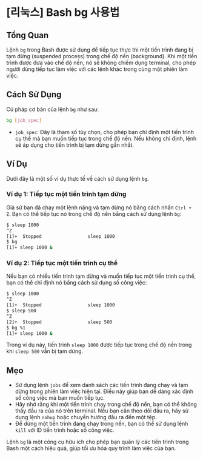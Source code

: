 # [리눅스] Bash bg 사용법

## Tổng Quan
Lệnh `bg` trong Bash được sử dụng để tiếp tục thực thi một tiến trình đang bị tạm dừng (suspended process) trong chế độ nền (background). Khi một tiến trình được đưa vào chế độ nền, nó sẽ không chiếm dụng terminal, cho phép người dùng tiếp tục làm việc với các lệnh khác trong cùng một phiên làm việc.

## Cách Sử Dụng
Cú pháp cơ bản của lệnh `bg` như sau:

```bash
bg [job_spec]
```

- `job_spec`: Đây là tham số tùy chọn, cho phép bạn chỉ định một tiến trình cụ thể mà bạn muốn tiếp tục trong chế độ nền. Nếu không chỉ định, lệnh sẽ áp dụng cho tiến trình bị tạm dừng gần nhất.

## Ví Dụ
Dưới đây là một số ví dụ thực tế về cách sử dụng lệnh `bg`.

### Ví dụ 1: Tiếp tục một tiến trình tạm dừng
Giả sử bạn đã chạy một lệnh nặng và tạm dừng nó bằng cách nhấn `Ctrl + Z`. Bạn có thể tiếp tục nó trong chế độ nền bằng cách sử dụng lệnh `bg`:

```bash
$ sleep 1000
^Z
[1]+  Stopped                 sleep 1000
$ bg
[1]+ sleep 1000 &
```

### Ví dụ 2: Tiếp tục một tiến trình cụ thể
Nếu bạn có nhiều tiến trình tạm dừng và muốn tiếp tục một tiến trình cụ thể, bạn có thể chỉ định nó bằng cách sử dụng số công việc:

```bash
$ sleep 1000
^Z
[1]+  Stopped                 sleep 1000
$ sleep 500
^Z
[2]+  Stopped                 sleep 500
$ bg %1
[1]+ sleep 1000 &
```

Trong ví dụ này, tiến trình `sleep 1000` được tiếp tục trong chế độ nền trong khi `sleep 500` vẫn bị tạm dừng.

## Mẹo
- Sử dụng lệnh `jobs` để xem danh sách các tiến trình đang chạy và tạm dừng trong phiên làm việc hiện tại. Điều này giúp bạn dễ dàng xác định số công việc mà bạn muốn tiếp tục.
- Hãy nhớ rằng khi một tiến trình chạy trong chế độ nền, bạn có thể không thấy đầu ra của nó trên terminal. Nếu bạn cần theo dõi đầu ra, hãy sử dụng lệnh `nohup` hoặc chuyển hướng đầu ra đến một tệp.
- Để dừng một tiến trình đang chạy trong nền, bạn có thể sử dụng lệnh `kill` với ID tiến trình hoặc số công việc.

Lệnh `bg` là một công cụ hữu ích cho phép bạn quản lý các tiến trình trong Bash một cách hiệu quả, giúp tối ưu hóa quy trình làm việc của bạn.